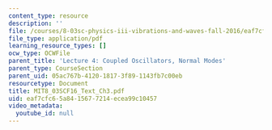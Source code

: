 ```yaml
---
content_type: resource
description: ''
file: /courses/8-03sc-physics-iii-vibrations-and-waves-fall-2016/eaf7cfc65a8415677214ecea99c10457_MIT8_03SCF16_Text_Ch3.pdf
file_type: application/pdf
learning_resource_types: []
ocw_type: OCWFile
parent_title: 'Lecture 4: Coupled Oscillators, Normal Modes'
parent_type: CourseSection
parent_uid: 05ac767b-4120-1817-3f89-1143fb7c00eb
resourcetype: Document
title: MIT8_03SCF16_Text_Ch3.pdf
uid: eaf7cfc6-5a84-1567-7214-ecea99c10457
video_metadata:
  youtube_id: null
---
```

